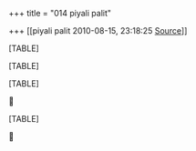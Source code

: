 +++
title = "014 piyali palit"

+++
[[piyali palit	2010-08-15, 23:18:25 [Source](https://groups.google.com/g/bvparishat/c/bpat9DOh7Kg)]]



[TABLE]

[TABLE]

[TABLE]



[TABLE]



